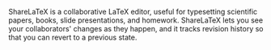 ShareLaTeX is a collaborative LaTeX editor, useful for typesetting scientific papers, books, slide presentations, and homework.
ShareLaTeX lets you see your collaborators' changes as they happen, and it tracks revision history so that you can
revert to a previous state.

